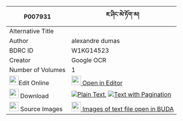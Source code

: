 |P007931|ཇ་ཤིང་མེ་ཏོག་མ། 
| --- | --- 
|Alternative Title |
|Author| alexandre dumas
|BDRC ID | W1KG14523
|Creator | Google OCR
|Number of Volumes| 1
|<img width="25" src="https://img.icons8.com/color/25/000000/edit-property.png">Edit Online| [<img width="25" src="https://avatars.githubusercontent.com/u/45091458?s=200&v=4"> Open in Editor](http://editor.openpecha.org/P007931)
|<img width="25" src="https://img.icons8.com/fluent/48/000000/download-2.png"/>  Download | [![](https://img.icons8.com/color/20/000000/txt.png)Plain Text](https://github.com/Openpecha/P007931/releases/download/v1/jashing_metokma_plain_P007931.zip), [![](https://img.icons8.com/color/20/000000/txt.png)Text with Pagination](https://github.com/Openpecha/P007931/releases/download/v1/jashing_metokma_pages_P007931.zip)
|<img width="25" src="https://img.icons8.com/plasticine/100/000000/pictures-folder.png"/>  Source Images | [<img width="25" src="https://library.bdrc.io/icons/BUDA-small.svg"> Images of text file open in BUDA](https://library.bdrc.io/show/bdr:W1KG14523)